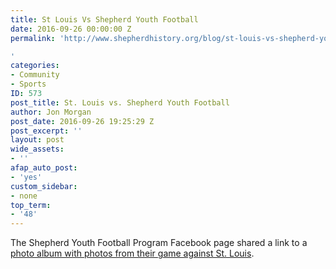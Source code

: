 ```yaml
---
title: St Louis Vs Shepherd Youth Football
date: 2016-09-26 00:00:00 Z
permalink: 'http://www.shepherdhistory.org/blog/st-louis-vs-shepherd-youth-football/

'
categories:
- Community
- Sports
ID: 573
post_title: St. Louis vs. Shepherd Youth Football
author: Jon Morgan
post_date: 2016-09-26 19:25:29 Z
post_excerpt: ''
layout: post
wide_assets:
- ''
afap_auto_post:
- 'yes'
custom_sidebar:
- none
top_term:
- '48'
---
```


The Shepherd Youth Football Program Facebook page shared a link to a <a href="http://trishahydeseniorsportsphotography.pixieset.com/stlouisvsshepherdyouthfootball/">photo album with photos from their game against St. Louis</a>.